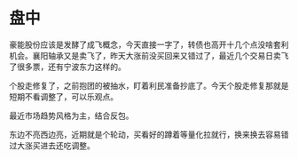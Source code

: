 # 盘中

豪能股份应该是发酵了成飞概念，今天直接一字了，转债也高开十几个点没啥套利机会。襄阳轴承又是卖飞了，昨天大涨前没买回来又错过了，最近几个交易日卖飞了很多票，还有宁波东力这样的。

个股走修复了，之前抱团的被抽水，盯着利民准备抄底了。今天个股走修复那就是短期不看调整了，可以乐观点。

最近市场趋势风格为主，结合反包。

东边不亮西边亮，近期就是个轮动，买看好的蹲着等量化拉就行，换来换去容易错过大涨买进去还吃调整。
